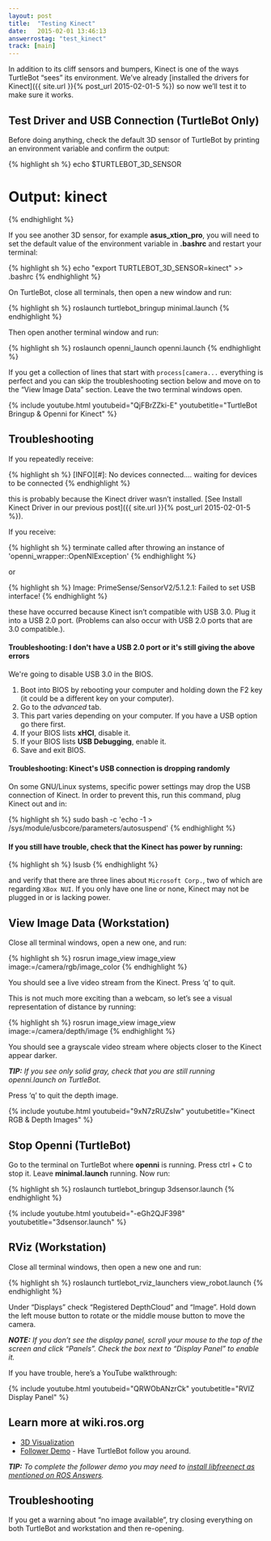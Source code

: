 ```yaml
---
layout: post
title:  "Testing Kinect"
date:   2015-02-01 13:46:13
answerrostag: "test_kinect"
track: [main]
---
```


In addition to its cliff sensors and bumpers, Kinect is one of the ways TurtleBot “sees” its environment. We’ve already [installed the drivers for Kinect]({{ site.url }}{% post_url 2015-02-01-5 %}) so now we’ll test it to make sure it works.

## Test Driver and USB Connection (TurtleBot Only)

Before doing anything, check the default 3D sensor of TurtleBot by printing an
environment variable and confirm the output:

{% highlight sh %}
echo $TURTLEBOT_3D_SENSOR
# Output: kinect
{% endhighlight %}

If you see another 3D sensor, for example **asus_xtion_pro**, you will need to
set the default value of the environment variable in **.bashrc** and restart your
terminal:

{% highlight sh %}
echo "export TURTLEBOT_3D_SENSOR=kinect" >> .bashrc
{% endhighlight %}

On TurtleBot, close all terminals, then open a new window and run:

{% highlight sh %}
roslaunch turtlebot_bringup minimal.launch
{% endhighlight %}

Then open another terminal window and run:

{% highlight sh %}
roslaunch openni_launch openni.launch
{% endhighlight %}

If you get a collection of lines that start with `process[camera...` everything is perfect and you can skip the troubleshooting section below and move on to the “View Image Data” section. Leave the two terminal windows open.

{% include youtube.html youtubeid="QjFBrZZki-E" youtubetitle="TurtleBot Bringup & Openni for Kinect" %}

## Troubleshooting

If you repeatedly receive:

{% highlight sh %}
[INFO][#]: No devices connected.... waiting for devices to be connected
{% endhighlight %}

this is probably because the Kinect driver wasn’t installed. [See Install Kinect Driver in our previous post]({{ site.url }}{% post_url 2015-02-01-5 %}).

If you receive:

{% highlight sh %}
terminate called after throwing an instance of 'openni_wrapper::OpenNIException'
{% endhighlight %}

or

{% highlight sh %}
Image: PrimeSense/SensorV2/5.1.2.1: Failed to set USB interface!
{% endhighlight %}

these have occurred because Kinect isn’t compatible with USB 3.0. Plug it into a USB 2.0 port. (Problems can also occur with USB 2.0 ports that are 3.0 compatible.).

#### Troubleshooting: I don't have a USB 2.0 port or it's still giving the above errors

We're going to disable USB 3.0 in the BIOS.

1. Boot into BIOS by rebooting your computer and holding down the F2 key (it could be a different key on your computer).
2. Go to the *advanced* tab.
3. This part varies depending on your computer. If you have a USB option go there first.
4. If your BIOS lists **xHCI**, disable it.
5. If your BIOS lists **USB Debugging**, enable it.
6. Save and exit BIOS.

#### Troubleshooting: Kinect's USB connection is dropping randomly

On some GNU/Linux systems, specific power settings may drop the USB connection of Kinect. In order to
prevent this, run this command, plug Kinect out and in:

{% highlight sh %}
sudo bash -c 'echo -1 > /sys/module/usbcore/parameters/autosuspend'
{% endhighlight %}

#### If you still have trouble, check that the Kinect has power by running:

{% highlight sh %}
lsusb
{% endhighlight %}

and verify that there are three lines about `Microsoft Corp.`, two of which are regarding `XBox NUI`. If you only have one line or none, Kinect may not be plugged in or is lacking power.

## View Image Data (Workstation)

Close all terminal windows, open a new one, and run:

{% highlight sh %}
rosrun image_view image_view image:=/camera/rgb/image_color
{% endhighlight %}

You should see a live video stream from the Kinect. Press ‘q’ to quit.

This is not much more exciting than a webcam, so let’s see a visual representation of distance by running:

{% highlight sh %}
rosrun image_view image_view image:=/camera/depth/image
{% endhighlight %}

You should see a grayscale video stream where objects closer to the Kinect appear darker.

***TIP:** If you see only solid gray, check that you are still running openni.launch on TurtleBot.*

Press ‘q’ to quit the depth image.

{% include youtube.html youtubeid="9xN7zRUZsIw" youtubetitle="Kinect RGB & Depth Images" %}

## Stop Openni (TurtleBot)

Go to the terminal on TurtleBot where **openni** is running. Press ctrl + C to stop it. Leave **minimal.launch** running. Now run:

{% highlight sh %}
roslaunch turtlebot_bringup 3dsensor.launch
{% endhighlight %}

{% include youtube.html youtubeid="-eGh2QJF398" youtubetitle="3dsensor.launch" %}

## RViz (Workstation)

Close all terminal windows, then open a new one and run:

{% highlight sh %}
roslaunch turtlebot_rviz_launchers view_robot.launch
{% endhighlight %}

Under “Displays” check “Registered DepthCloud” and “Image”. Hold down the left mouse button to rotate or the middle mouse button to move the camera.

***NOTE:** If you don’t see the display panel, scroll your mouse to the top of the screen and click “Panels”. Check the box next to “Display Panel” to enable it.*

If you have trouble, here’s a YouTube walkthrough:

{% include youtube.html youtubeid="QRWObANzrCk" youtubetitle="RVIZ Display Panel" %}

## Learn more at wiki.ros.org

* [3D Visualization](http://wiki.ros.org/turtlebot_bringup/Tutorials/indigo/3D%20Visualisation)
* [Follower Demo](http://wiki.ros.org/turtlebot_follower/Tutorials/Demo) - Have TurtleBot follow you around.

***TIP:** To complete the follower demo you may need to [install libfreenect as mentioned on ROS Answers](http://answers.ros.org/question/196455/kinect-installation-and-setup-on-ros-updated/).*

## Troubleshooting

If you get a warning about “no image available”, try closing everything on both TurtleBot and workstation and then re-opening.

